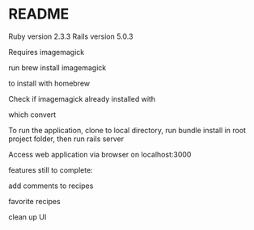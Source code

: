# README

Ruby version 2.3.3
Rails version 5.0.3


Requires imagemagick

run brew install imagemagick

to install with homebrew


Check if imagemagick already installed with 

which convert


To run the application, clone to local directory, run bundle install in root project folder, then run rails server

Access web application via browser on localhost:3000

features still to complete:

add comments to recipes

favorite recipes

clean up UI

